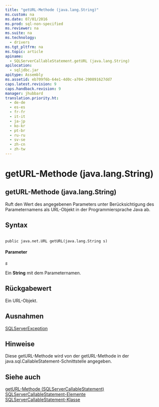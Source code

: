 ```yaml
---
title: "getURL-Methode (java.lang.String)"
ms.custom: na
ms.date: 07/01/2016
ms.prod: sql-non-specified
ms.reviewer: na
ms.suite: na
ms.technology: 
  - drivers
ms.tgt_pltfrm: na
ms.topic: article
apiname: 
  - SQLServerCallableStatement.getURL (java.lang.String)
apilocation: 
  - sqljdbc.jar
apitype: Assembly
ms.assetid: eb709f6b-64e1-4d0c-a704-290891627dd7
caps.latest.revision: 9
caps.handback.revision: 9
manager: jhubbard
translation.priority.ht: 
  - de-de
  - es-es
  - fr-fr
  - it-it
  - ja-jp
  - ko-kr
  - pt-br
  - ru-ru
  - sv-se
  - zh-cn
  - zh-tw
---
```

# getURL-Methode (java.lang.String)
    
## getURL\-Methode \(java.lang.String\)  
 Ruft den Wert des angegebenen Parameters unter Berücksichtigung des Parameternamens als URL\-Objekt in der Programmiersprache Java ab.  
  
## Syntax  
  
```  
  
public java.net.URL getURL(java.lang.String s)  
```  
  
#### Parameter  
 *s*  
  
 Ein **String** mit dem Parameternamen.  
  
## Rückgabewert  
 Ein URL\-Objekt.  
  
## Ausnahmen  
 [SQLServerException](../content/SQLServerException-Class.md)  
  
## Hinweise  
 Diese getURL\-Methode wird von der getURL\-Methode in der java.sql.CallableStatement\-Schnittstelle angegeben.  
  
## Siehe auch  
 [getURL-Methode &#40;SQLServerCallableStatement&#41;](../content/getURL-Method--SQLServerCallableStatement-.md)   
 [SQLServerCallableStatement-Elemente](../content/SQLServerCallableStatement-Members.md)   
 [SQLServerCallableStatement-Klasse](../content/SQLServerCallableStatement-Class.md)  
  
  